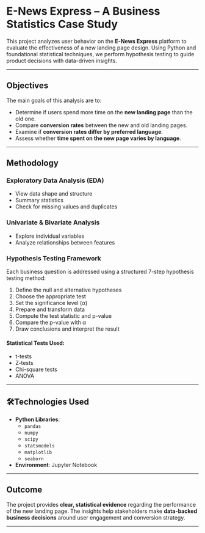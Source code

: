 # E-News Express – A Business Statistics Case Study

This project analyzes user behavior on the **E-News Express** platform to evaluate the effectiveness of a new landing page design. Using Python and foundational statistical techniques, we perform hypothesis testing to guide product decisions with data-driven insights.

---

## Objectives

The main goals of this analysis are to:

-  Determine if users spend more time on the **new landing page** than the old one.
-  Compare **conversion rates** between the new and old landing pages.
-  Examine if **conversion rates differ by preferred language**.
-  Assess whether **time spent on the new page varies by language**.

---

## Methodology

### Exploratory Data Analysis (EDA)
- View data shape and structure
- Summary statistics
- Check for missing values and duplicates

### Univariate & Bivariate Analysis
- Explore individual variables
- Analyze relationships between features

### Hypothesis Testing Framework
Each business question is addressed using a structured 7-step hypothesis testing method:

1. Define the null and alternative hypotheses  
2. Choose the appropriate test  
3. Set the significance level (α)  
4. Prepare and transform data  
5. Compute the test statistic and p-value  
6. Compare the p-value with α  
7. Draw conclusions and interpret the result

#### Statistical Tests Used:
- t-tests
- Z-tests
- Chi-square tests
- ANOVA

---

## 🛠Technologies Used

- **Python Libraries**:
  - `pandas`
  - `numpy`
  - `scipy`
  - `statsmodels`
  - `matplotlib`
  - `seaborn`
- **Environment**: Jupyter Notebook

---

## Outcome

The project provides **clear, statistical evidence** regarding the performance of the new landing page. The insights help stakeholders make **data-backed business decisions** around user engagement and conversion strategy.

---

